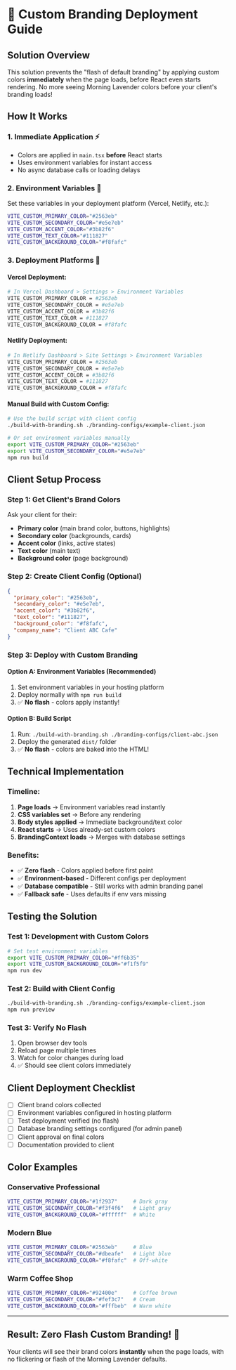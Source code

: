 # 🎨 Custom Branding Deployment Guide

## Solution Overview

This solution prevents the "flash of default branding" by applying custom colors **immediately** when the page loads, before React even starts rendering. No more seeing Morning Lavender colors before your client's branding loads!

## How It Works

### 1. **Immediate Application** ⚡
- Colors are applied in `main.tsx` **before** React starts
- Uses environment variables for instant access
- No async database calls or loading delays

### 2. **Environment Variables** 🔧
Set these variables in your deployment platform (Vercel, Netlify, etc.):

```bash
VITE_CUSTOM_PRIMARY_COLOR="#2563eb"
VITE_CUSTOM_SECONDARY_COLOR="#e5e7eb" 
VITE_CUSTOM_ACCENT_COLOR="#3b82f6"
VITE_CUSTOM_TEXT_COLOR="#111827"
VITE_CUSTOM_BACKGROUND_COLOR="#f8fafc"
```

### 3. **Deployment Platforms** 🚀

#### **Vercel Deployment:**
```bash
# In Vercel Dashboard > Settings > Environment Variables
VITE_CUSTOM_PRIMARY_COLOR = #2563eb
VITE_CUSTOM_SECONDARY_COLOR = #e5e7eb
VITE_CUSTOM_ACCENT_COLOR = #3b82f6
VITE_CUSTOM_TEXT_COLOR = #111827
VITE_CUSTOM_BACKGROUND_COLOR = #f8fafc
```

#### **Netlify Deployment:**
```bash
# In Netlify Dashboard > Site Settings > Environment Variables
VITE_CUSTOM_PRIMARY_COLOR = #2563eb
VITE_CUSTOM_SECONDARY_COLOR = #e5e7eb
VITE_CUSTOM_ACCENT_COLOR = #3b82f6
VITE_CUSTOM_TEXT_COLOR = #111827
VITE_CUSTOM_BACKGROUND_COLOR = #f8fafc
```

#### **Manual Build with Custom Config:**
```bash
# Use the build script with client config
./build-with-branding.sh ./branding-configs/example-client.json

# Or set environment variables manually
export VITE_CUSTOM_PRIMARY_COLOR="#2563eb"
export VITE_CUSTOM_SECONDARY_COLOR="#e5e7eb"
npm run build
```

## Client Setup Process

### Step 1: Get Client's Brand Colors
Ask your client for their:
- **Primary color** (main brand color, buttons, highlights)
- **Secondary color** (backgrounds, cards)  
- **Accent color** (links, active states)
- **Text color** (main text)
- **Background color** (page background)

### Step 2: Create Client Config (Optional)
```json
{
  "primary_color": "#2563eb",
  "secondary_color": "#e5e7eb",
  "accent_color": "#3b82f6", 
  "text_color": "#111827",
  "background_color": "#f8fafc",
  "company_name": "Client ABC Cafe"
}
```

### Step 3: Deploy with Custom Branding

#### **Option A: Environment Variables (Recommended)**
1. Set environment variables in your hosting platform
2. Deploy normally with `npm run build`
3. ✅ **No flash** - colors apply instantly!

#### **Option B: Build Script**
1. Run: `./build-with-branding.sh ./branding-configs/client-abc.json`
2. Deploy the generated `dist/` folder
3. ✅ **No flash** - colors are baked into the HTML!

## Technical Implementation

### **Timeline:**
1. **Page loads** → Environment variables read instantly
2. **CSS variables set** → Before any rendering
3. **Body styles applied** → Immediate background/text color
4. **React starts** → Uses already-set custom colors
5. **BrandingContext loads** → Merges with database settings

### **Benefits:**
- ✅ **Zero flash** - Colors applied before first paint
- ✅ **Environment-based** - Different configs per deployment
- ✅ **Database compatible** - Still works with admin branding panel
- ✅ **Fallback safe** - Uses defaults if env vars missing

## Testing the Solution

### Test 1: Development with Custom Colors
```bash
# Set test environment variables
export VITE_CUSTOM_PRIMARY_COLOR="#ff6b35"
export VITE_CUSTOM_BACKGROUND_COLOR="#f1f5f9"
npm run dev
```

### Test 2: Build with Client Config
```bash
./build-with-branding.sh ./branding-configs/example-client.json
npm run preview
```

### Test 3: Verify No Flash
1. Open browser dev tools
2. Reload page multiple times
3. Watch for color changes during load
4. ✅ Should see client colors immediately

## Client Deployment Checklist

- [ ] Client brand colors collected
- [ ] Environment variables configured in hosting platform
- [ ] Test deployment verified (no flash)
- [ ] Database branding settings configured (for admin panel)
- [ ] Client approval on final colors
- [ ] Documentation provided to client

## Color Examples

### Conservative Professional
```bash
VITE_CUSTOM_PRIMARY_COLOR="#1f2937"     # Dark gray
VITE_CUSTOM_SECONDARY_COLOR="#f3f4f6"   # Light gray
VITE_CUSTOM_BACKGROUND_COLOR="#ffffff"  # White
```

### Modern Blue 
```bash
VITE_CUSTOM_PRIMARY_COLOR="#2563eb"     # Blue
VITE_CUSTOM_SECONDARY_COLOR="#dbeafe"   # Light blue
VITE_CUSTOM_BACKGROUND_COLOR="#f8fafc"  # Off-white
```

### Warm Coffee Shop
```bash
VITE_CUSTOM_PRIMARY_COLOR="#92400e"     # Coffee brown
VITE_CUSTOM_SECONDARY_COLOR="#fef3c7"   # Cream
VITE_CUSTOM_BACKGROUND_COLOR="#fffbeb"  # Warm white
```

---

## Result: Zero Flash Custom Branding! 🎉

Your clients will see their brand colors **instantly** when the page loads, with no flickering or flash of the Morning Lavender defaults.
